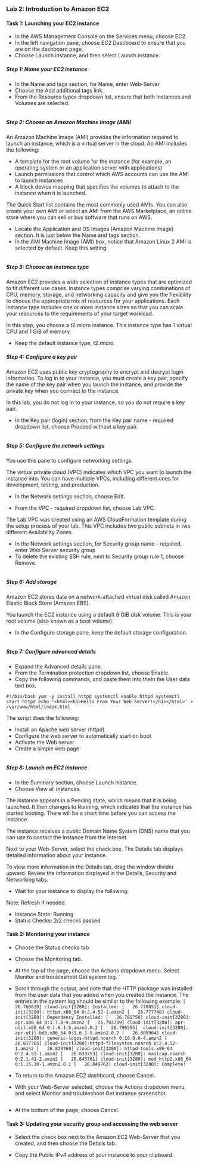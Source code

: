 ### Lab 2: Introduction to Amazon EC2

####    Task 1: Launching your EC2 instance

+   In the AWS Management Console on the Services menu, choose EC2.
+   In the left navigation pane, choose EC2 Dashboard to ensure that you are on the dashboard page.
+   Choose Launch instance, and then select Launch instance.

#####   Step 1: Name your EC2 instance
+   In the Name and tags section, for Name, enter Web-Server
+   Choose the Add additional tags link.
+   From the Resource types dropdown list, ensure that both Instances and Volumes are selected.
<img src="step1.PNG" alt="" style="height::100%; width: =100%;"   >

#####   Step 2: Choose an Amazon Machine Image (AMI)
An Amazon Machine Image (AMI) provides the information required to launch an instance, which is a virtual server in the cloud. An AMI includes the following:

+   A template for the root volume for the instance (for example, an operating system or an application server with applications)
+   Launch permissions that control which AWS accounts can use the AMI to launch instances
+   A block device mapping that specifies the volumes to attach to the instance when it is launched.

The Quick Start list contains the most commonly used AMIs. You can also create your own AMI or select an AMI from the AWS Marketplace, an online store where you can sell or buy software that runs on AWS.
+   Locate the Application and OS Images (Amazon Machine Image) section. It is just below the Name and tags section.
+   In the AMI Machine Image (AMI) box, notice that Amazon Linux 2 AMI is selected by default. Keep this setting.

<img src="s2.PNG" alt="" style="height::100%; width: =100%;"   >

#####   Step 3: Choose an instance type
Amazon EC2 provides a wide selection of instance types that are optimized to fit different use cases. Instance types comprise varying combinations of CPU, memory, storage, and networking capacity and give you the flexibility to choose the appropriate mix of resources for your applications. Each instance type includes one or more instance sizes so that you can scale your resources to the requirements of your target workload.

In this step, you choose a t2.micro instance. This instance type has 1 virtual CPU and 1 GiB of memory.
+   Keep the default instance type, t2.micro.

#####   Step 4: Configure a key pair
Amazon EC2 uses public key cryptography to encrypt and decrypt login information. To log in to your instance, you must create a key pair, specify the name of the key pair when you launch the instance, and provide the private key when you connect to the instance.

In this lab, you do not log in to your instance, so you do not require a key pair.
+   In the Key pair (login) section, from the Key pair name - required dropdown list, choose Proceed without a key pair.

<img src="s3.PNG" alt="" style="height::100%; width: =100%;"   >

#####   Step 5: Configure the network settings

You use this pane to configure networking settings.

The virtual private cloud (VPC) indicates which VPC you want to launch the instance into. You can have multiple VPCs, including different ones for development, testing, and production.

 

+   In the Network settings section, choose Edit.

+   From the VPC - required dropdown list, choose Lab VPC.

The Lab VPC was created using an AWS CloudFormation template during the setup process of your lab. This VPC includes two public subnets in two different Availability Zones.

+   In the Network settings section, for Security group name - required, enter Web Server security group
+   To delete the existing SSH rule, next to Security group rule 1, choose Remove.

<img src="s4.PNG" alt="" style="height::100%; width: =100%;"   >

#####   Step 6: Add storage

Amazon EC2 stores data on a network-attached virtual disk called Amazon Elastic Block Store (Amazon EBS).

You launch the EC2 instance using a default 8 GiB disk volume. This is your root volume (also known as a boot volume).
+   In the Configure storage pane, keep the default storage configuration.

<img src="s5.PNG" alt="" style="height::100%; width: =100%;"   >

#####   Step 7: Configure advanced details
+   Expand the Advanced details pane.
+   From the Termination protection dropdown list, choose  Enable.
+   Copy the following commands, and paste them into theIn the User data text box.


`#!/bin/bash
yum -y install httpd
systemctl enable httpd
systemctl start httpd
echo '<html><h1>Hello From Your Web
Server!</h1></html>' > /var/www/html/index.html`

The script does the following:

+   Install an Apache web server (httpd)
+   Configure the web server to automatically start on boot
+   Activate the Web server
+   Create a simple web page
 


<img src="s7.PNG" alt="" style="height::100%; width: =100%;"   >

#####   Step 8: Launch an EC2 instance

+   In the Summary section, choose Launch instance.
+   Choose View all instances

The instance appears in a Pending state, which means that it is being launched. It then changes to Running, which indicates that the instance has started booting. There will be a short time before you can access the instance.

The instance receives a public Domain Name System (DNS) name that you can use to contact the instance from the Internet.

Next to your Web-Server, select the  check box. The Details tab displays detailed information about your instance.

 To view more information in the Details tab, drag the window divider upward.
 Review the information displayed in the Details, Security and Networking tabs.

 

+   Wait for your instance to display the following:

Note: Refresh if needed.
+   Instance State:  Running
+   Status Checks:   2/2 checks passed

####    Task 2: Monitoring your instance
+   Choose the Status checks tab.

+   Choose the Monitoring tab. 
+   At the top of the page, choose the Actions  dropdown menu. Select Monitor and troubleshoot  Get system log.
`<img src="8.PNG" alt="" style="height::100%; width: =100%;"   >
+   Scroll through the output, and note that the HTTP package was installed from the user data that you added when you created the instance. The entries in the system log should be similar to the following example:
`[   26.760639] cloud-init[3280]: Installed:
[   26.770051] cloud-init[3280]: httpd.x86_64 0:2.4.52-1.amzn2
[   26.777748] cloud-init[3280]: Dependency Installed:
[   26.781750] cloud-init[3280]: apr.x86_64 0:1.7.0-9.amzn2
[   26.793739] cloud-init[3280]: apr-util.x86_64 0:1.6.1-5.amzn2.0.2
[   26.796595] 
cloud-init[3280]: apr-util-bdb.x86_64 0:1.6.1-5.amzn2.0.2
[   26.805964] cloud-init[3280]: generic-logos-httpd.noarch 0:18.0.0-4.amzn2
[   26.817765] cloud-init[3280]:httpd-filesystem.noarch 0:2.4.52-1.amzn2
[   26.829760] cloud-init[3280]: httpd-tools.x86_64 0:2.4.52-1.amzn2
[   26.833753] cloud-init[3280]: mailcap.noarch 0:2.1.41-2.amzn2
[   26.845761] cloud-init[3280]: mod_http2.x86_64 0:1.15.19-1.amzn2.0.1
[   26.849762] cloud-init[3280]: Complete!`
+   To return to the Amazon EC2 dashboard, choose Cancel.
+   With your Web-Server selected, choose the Actions  dropdown menu, and select Monitor and troubleshoot  Get instance screenshot.
<img src="9.PNG" alt="" style="height::100%; width: =100%;"   >

+   At the bottom of the page, choose Cancel.

####    Task 3: Updating your security group and accessing the web server

+   Select the check box next to the Amazon EC2 Web-Server that you created, and then choose the Details tab.

+   Copy the Public IPv4 address of your instance to your clipboard.
